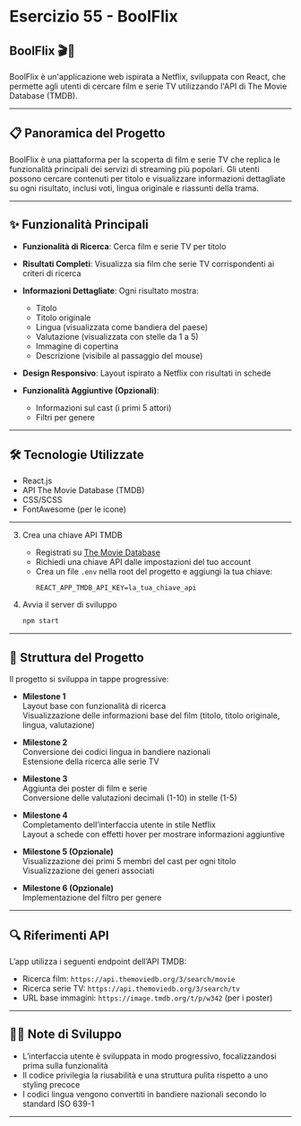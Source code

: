 # Esercizio 55 - BoolFlix

## BoolFlix 🎬🍿

BoolFlix è un'applicazione web ispirata a Netflix, sviluppata con React, che permette agli utenti di cercare film e serie TV utilizzando l'API di The Movie Database (TMDB).

---

## 📋 Panoramica del Progetto

BoolFlix è una piattaforma per la scoperta di film e serie TV che replica le funzionalità principali dei servizi di streaming più popolari. Gli utenti possono cercare contenuti per titolo e visualizzare informazioni dettagliate su ogni risultato, inclusi voti, lingua originale e riassunti della trama.

---

## ✨ Funzionalità Principali

- **Funzionalità di Ricerca**: Cerca film e serie TV per titolo
- **Risultati Completi**: Visualizza sia film che serie TV corrispondenti ai criteri di ricerca
- **Informazioni Dettagliate**: Ogni risultato mostra:

  - Titolo
  - Titolo originale
  - Lingua (visualizzata come bandiera del paese)
  - Valutazione (visualizzata con stelle da 1 a 5)
  - Immagine di copertina
  - Descrizione (visibile al passaggio del mouse)

- **Design Responsivo**: Layout ispirato a Netflix con risultati in schede
- **Funzionalità Aggiuntive (Opzionali)**:
  - Informazioni sul cast (i primi 5 attori)
  - Filtri per genere

---

## 🛠️ Tecnologie Utilizzate

- React.js
- API The Movie Database (TMDB)
- CSS/SCSS
- FontAwesome (per le icone)

---

3. Crea una chiave API TMDB

   - Registrati su [The Movie Database](https://www.themoviedb.org)
   - Richiedi una chiave API dalle impostazioni del tuo account
   - Crea un file `.env` nella root del progetto e aggiungi la tua chiave:
     ```
     REACT_APP_TMDB_API_KEY=la_tua_chiave_api
     ```

4. Avvia il server di sviluppo
   ```bash
   npm start
   ```

---

## 📝 Struttura del Progetto

Il progetto si sviluppa in tappe progressive:

- **Milestone 1**  
  Layout base con funzionalità di ricerca  
  Visualizzazione delle informazioni base del film (titolo, titolo originale, lingua, valutazione)

- **Milestone 2**  
  Conversione dei codici lingua in bandiere nazionali  
  Estensione della ricerca alle serie TV

- **Milestone 3**  
  Aggiunta dei poster di film e serie  
  Conversione delle valutazioni decimali (1-10) in stelle (1-5)

- **Milestone 4**  
  Completamento dell’interfaccia utente in stile Netflix  
  Layout a schede con effetti hover per mostrare informazioni aggiuntive

- **Milestone 5 (Opzionale)**  
  Visualizzazione dei primi 5 membri del cast per ogni titolo  
  Visualizzazione dei generi associati

- **Milestone 6 (Opzionale)**  
  Implementazione del filtro per genere

---

## 🔍 Riferimenti API

L’app utilizza i seguenti endpoint dell’API TMDB:

- Ricerca film: `https://api.themoviedb.org/3/search/movie`
- Ricerca serie TV: `https://api.themoviedb.org/3/search/tv`
- URL base immagini: `https://image.tmdb.org/t/p/w342` (per i poster)

---

## 🧑‍💻 Note di Sviluppo

- L’interfaccia utente è sviluppata in modo progressivo, focalizzandosi prima sulla funzionalità
- Il codice privilegia la riusabilità e una struttura pulita rispetto a uno styling precoce
- I codici lingua vengono convertiti in bandiere nazionali secondo lo standard ISO 639-1

---
